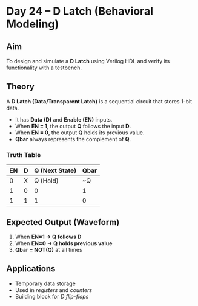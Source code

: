 # Day 24 – D Latch (Behavioral Modeling)

## Aim
To design and simulate a **D Latch** using Verilog HDL and verify its functionality with a testbench.

## Theory

A **D Latch (Data/Transparent Latch)** is a sequential circuit that stores 1-bit data.

* It has **Data (D)** and **Enable (EN)** inputs.
* When **EN = 1**, the output **Q** follows the input **D**.
* When **EN = 0**, the output **Q** holds its previous value.
* **Qbar** always represents the complement of **Q**.

### Truth Table

| EN | D | Q (Next State) | Qbar |
| -- | - | -------------- | ---- |
| 0  | X | Q (Hold)       | \~Q  |
| 1  | 0 | 0              | 1    |
| 1  | 1 | 1              | 0    |

## Expected Output (Waveform)

1. When **EN=1 → Q follows D**
2. When **EN=0 → Q holds previous value**
3. **Qbar = NOT(Q)** at all times

## Applications

* Temporary data storage
* Used in *registers* and *counters*
* Building block for *D flip-flops*
